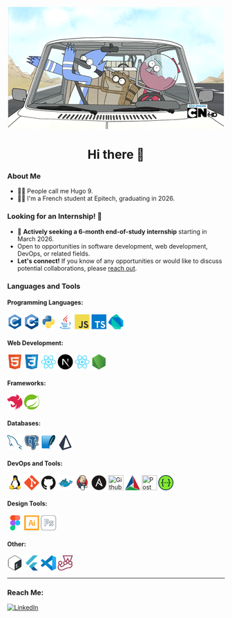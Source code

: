 <p align="center">
  <img src="https://github.com/Hugoguiheneuf/Hugoguiheneuf/blob/main/Assets/Dancing_Regular-Show.gif">
</p>
<h1 align="center">Hi there 👋</h1>

### About Me
- :swimming_man: People call me Hugo 9.
- :technologist: I'm a French student at Epitech, graduating in 2026.

### Looking for an Internship! 🌟
- :tropical_fish: **Actively seeking a 6-month end-of-study internship** starting in March 2026.
- Open to opportunities in software development, web development, DevOps, or related fields.
- **Let's connect!** If you know of any opportunities or would like to discuss potential collaborations, please [reach out](https://www.linkedin.com/in/hugo-guiheneuf).

### Languages and Tools

#### Programming Languages:
[<img src="https://github.com/devicons/devicon/blob/master/icons/c/c-original.svg" title="C" width="35" height="35"/>](https://en.wikipedia.org/wiki/C_(programming_language))
[<img src="https://github.com/devicons/devicon/blob/master/icons/cplusplus/cplusplus-original.svg" title="C++" width="35" height="35"/>](https://en.wikipedia.org/wiki/C%2B%2B)
[<img src="https://github.com/devicons/devicon/blob/master/icons/python/python-original.svg" title="Python" width="35" height="35"/>](https://www.python.org/)
[<img src="https://github.com/devicons/devicon/blob/master/icons/java/java-original.svg" title="Java" width="35" height="35"/>](https://www.java.com/)
[<img src="https://github.com/devicons/devicon/blob/master/icons/javascript/javascript-original.svg" title="JavaScript" width="35" height="35"/>](https://developer.mozilla.org/en-US/docs/Web/JavaScript)
[<img src="https://github.com/devicons/devicon/blob/master/icons/typescript/typescript-original.svg" title="TypeScript" width="35" height="35"/>](https://www.typescriptlang.org/)
[<img src="https://github.com/devicons/devicon/blob/master/icons/dart/dart-original.svg" title="Dart" width="35" height="35"/>](https://dart.dev/)

#### Web Development:
[<img src="https://github.com/devicons/devicon/blob/master/icons/html5/html5-original.svg" title="HTML5" width="35" height="35"/>](https://en.wikipedia.org/wiki/HTML5)
[<img src="https://github.com/devicons/devicon/blob/master/icons/css3/css3-original.svg" title="CSS3" width="35" height="35"/>](https://en.wikipedia.org/wiki/CSS)
[<img src="https://github.com/devicons/devicon/blob/master/icons/react/react-original.svg" title="React" width="35" height="35"/>](https://reactjs.org/)
[<img src="https://github.com/devicons/devicon/blob/master/icons/nextjs/nextjs-original.svg" title="Next.js" width="35" height="35"/>](https://nextjs.org/)
[<img src="https://github.com/devicons/devicon/blob/master/icons/react/react-original.svg" title="React Native" width="35" height="35"/>](https://reactnative.dev/)
[<img src="https://github.com/devicons/devicon/blob/master/icons/nodejs/nodejs-original.svg" title="NodeJS" width="35" height="35"/>](https://nodejs.org/)

#### Frameworks:
[<img src="https://github.com/devicons/devicon/blob/master/icons/nestjs/nestjs-original.svg" title="NestJS" width="35" height="35"/>](https://nestjs.com/)
[<img src="https://github.com/devicons/devicon/blob/master/icons/spring/spring-original.svg" title="Spring Boot" width="35" height="35"/>](https://spring.io/projects/spring-boot)

#### Databases:
[<img src="https://github.com/devicons/devicon/blob/master/icons/mysql/mysql-original.svg" title="MySQL" width="35" height="35"/>](https://www.mysql.com/)
[<img src="https://github.com/devicons/devicon/blob/master/icons/postgresql/postgresql-original.svg" title="PostgreSQL" width="35" height="35"/>](https://www.postgresql.org/)
[<img src="https://github.com/devicons/devicon/blob/master/icons/sqlite/sqlite-original.svg" title="SQLite" width="35" height="35"/>](https://www.sqlite.org/)
[<img src="https://github.com/devicons/devicon/blob/master/icons/prisma/prisma-original.svg" title="Prisma" width="35" height="35"/>](https://www.prisma.io/)

#### DevOps and Tools:
[<img src="https://github.com/devicons/devicon/blob/master/icons/linux/linux-original.svg" title="Linux" width="35" height="35"/>](https://www.linux.org/)
[<img src="https://github.com/devicons/devicon/blob/master/icons/git/git-original.svg" title="Git" width="35" height="35"/>](https://git-scm.com/)
[<img src="https://github.com/devicons/devicon/blob/master/icons/github/github-original.svg" title="Github" width="35" height="35"/>](https://github.com/)
[<img src="https://github.com/devicons/devicon/blob/master/icons/docker/docker-original.svg" title="Docker" width="35" height="35"/>](https://www.docker.com/)
[<img src="https://github.com/devicons/devicon/blob/master/icons/jenkins/jenkins-original.svg" title="Jenkins" width="35" height="35"/>](https://www.jenkins.io/)
[<img src="https://github.com/devicons/devicon/blob/master/icons/ansible/ansible-original.svg" title="Ansible" width="35" height="35"/>](https://www.ansible.com/)
[<img src="https://avatars.githubusercontent.com/u/44036562?s=200&v=4" title="Github Actions" width="35" height="35"/>](https://github.com/features/actions)
[<img src="https://github.com/devicons/devicon/blob/master/icons/cmake/cmake-original.svg" title="CMake" width="35" height="35"/>](https://cmake.org/)
[<img src="https://www.vectorlogo.zone/logos/getpostman/getpostman-icon.svg" title="Postman" width="35" height="35"/>](https://www.postman.com/)
[<img src="https://github.com/devicons/devicon/blob/master/icons/swagger/swagger-original.svg" title="Swagger" width="35" height="35"/>](https://swagger.io/)

#### Design Tools:
[<img src="https://github.com/devicons/devicon/blob/master/icons/figma/figma-original.svg" title="Figma" width="35" height="35"/>](https://www.figma.com/)
[<img src="https://github.com/devicons/devicon/blob/master/icons/illustrator/illustrator-line.svg" title="Illustrator" width="35" height="35"/>](https://www.adobe.com/products/illustrator.html)
[<img src="https://github.com/devicons/devicon/blob/master/icons/photoshop/photoshop-line.svg" title="Photoshop" width="35" height="35"/>](https://www.adobe.com/products/photoshop.html)

#### Other:
[<img src="https://github.com/devicons/devicon/blob/master/icons/bash/bash-original.svg" title="Bash" width="35" height="35"/>](https://en.wikipedia.org/wiki/Bash_(Unix_shell))
[<img src="https://github.com/devicons/devicon/blob/master/icons/flutter/flutter-original.svg" title="Flutter" width="35" height="35"/>](https://flutter.dev/)
[<img src="https://github.com/devicons/devicon/blob/master/icons/vscode/vscode-original.svg" title="VScode" width="35" height="35"/>](https://code.visualstudio.com/)
[<img src="https://github.com/devicons/devicon/blob/master/icons/jest/jest-plain.svg" title="Jest" width="35" height="35"/>](https://jestjs.io/)

---

### Reach Me:
[![LinkedIn](https://img.shields.io/badge/LinkedIn-0077B5?style=for-the-badge&logo=linkedin&logoColor=white)](https://www.linkedin.com/in/hugo-guiheneuf)
